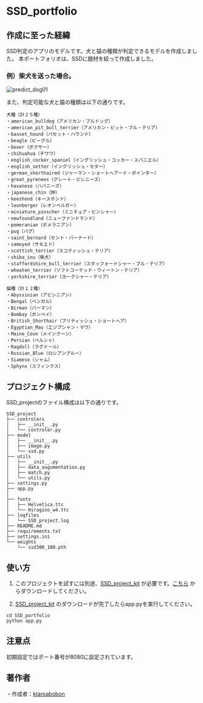 SSD_portfolio
====

## 作成に至った経緯

SSD判定のアプリのモデルです。犬と猫の種類が判定できるモデルを作成しました。
本ポートフォリオは、SSDに題材を絞って作成しました。

### 例）柴犬を送った場合。

![predict_dog01](https://user-images.githubusercontent.com/52523218/113596446-481afb80-9675-11eb-959c-885a1fcc617c.jpg)

また、判定可能な犬と猫の種類は以下の通りです。

```
犬種（計２５種）
・american_bulldog（アメリカン・ブルドッグ）
・american_pit_bull_terrier（アメリカン・ピット・ブル・テリア）
・basset_hound（バセット・ハウンド）
・beagle（ビーグル）
・boxer（ボクサー）
・chihuahua（チワワ）
・english_cocker_spaniel（イングリッシュ・コッカー・スパニエル）
・english_setter（イングリッシュ・セター） 
・german_shorthaired（ジャーマン・ショートヘアード・ポインター）
・great_pyrenees（グレート・ピレニーズ）
・havanese（ハバニーズ）
・japanese_chin（狆）
・keeshond（キースホンド）
・leonberger（レオンベルガー） 
・miniature_pinscher（ミニチュア・ピンシャー）
・newfoundland（ニューファンドランド）
・pomeranian（ポメラニアン）
・pug（パグ）
・saint_bernard（セント・バーナード）
・samoyed（サモエド）
・scottish_terrier（スコティッシュ・テリア）
・shiba_inu（柴犬）
・staffordshire_bull_terrier（スタッフォードシャー・ブル・テリア）
・wheaten_terrier（ソフトコーテッド・ウィートン・テリア）
・yorkshire_terrier（ヨークシャー・テリア）

猫種（計１２種）
・Abyssinian（アビシニアン）
・Bengal（ベンガル）
・Birman（バーマン） 
・Bombay（ボンベイ） 
・British_Shorthair（ブリティッシュ・ショートヘア）
・Egyptian_Mau（エジプシャン・マウ）
・Maine_Coon（メインクーン）
・Persian（ペルシャ）
・Ragdoll（ラグドール）
・Russian_Blue（ロシアンブルー）
・Siamese（シャム）
・Sphynx（スフィンクス） 
```

## プロジェクト構成

SSD_projectのファイル構成は以下の通りです。

```tree
SSD_project
├── controlers
│   ├── __init__.py
│   └── controler.py
├── model
│   ├── __init__.py
│   ├── image.py
│   └── ssd.py
├── utils
│   ├── __init__.py
│   ├── data_augumentation.py
│   ├── match.py
│   └── utils.py
├── settings.py
├── app.py
│
├── fonts
│   ├── Helvetica.ttc
│   └── Hiragino_w4.ttc
├── logfiles
│   └── SSD_project.log
├── README.md
├── requirements.txt
├── settings.ini
└── weights
    └── ssd300_100.pth

```

## 使い方

1. このプロジェクトを試すには別途、[SSD_project_kit](https://github.com/ktaroabobon/SSD_portfolio_kit)
   が必要です。[こちら](https://github.com/ktaroabobon/SSD_portfolio_kit) からダウンロードしてください。

2. [SSD_project_kit](https://github.com/ktaroabobon/SSD_portfolio_kit) のダウンロードが完了したらapp.pyを実行してください。

```
cd SSD_portfolio
python app.py
```

## 注意点

初期設定ではポート番号が8080に設定されています。

## 著作者

・作成者：[ktaroabobon](https://github.com/ktaroabobon)

